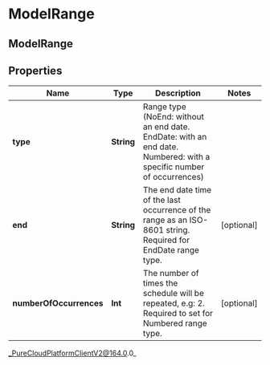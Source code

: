 # ModelRange

## ModelRange

## Properties

|Name | Type | Description | Notes|
|------------ | ------------- | ------------- | -------------|
| **type** | **String** | Range type (NoEnd: without an end date. EndDate: with an end date. Numbered: with a specific number of occurrences) | |
| **end** | **String** | The end date time of the last occurrence of the range as an ISO-8601 string. Required for EndDate range type. | [optional] |
| **numberOfOccurrences** | **Int** | The number of times the schedule will be repeated, e.g: 2. Required to set for Numbered range type. | [optional] |



_PureCloudPlatformClientV2@164.0.0_
